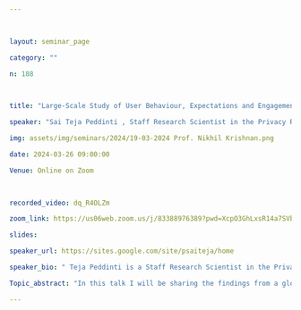 ```yaml
--- 

  

layout: seminar_page 

category: "" 

n: 188

  

title: "Large-Scale Study of User Behaviour, Expectations and Engagement with Android Permissions" 

speaker: "Sai Teja Peddinti , Staff Research Scientist in the Privacy Research group at Google"  

img: assets/img/seminars/2024/19-03-2024 Prof. Nikhil Krishnan.png

date: 2024-03-26 09:00:00  

Venue: Online on Zoom 

  

recorded_video: dq_R4OLZm

zoom_link: https://us06web.zoom.us/j/83388976389?pwd=XcpO3GhLxsR14a7SVbPx33HQQa1jbt.1 

slides:  

speaker_url: https://sites.google.com/site/psaiteja/home

speaker_bio: " Teja Peddinti is a Staff Research Scientist in the Privacy Research group at Google. He finished his bachelor's in information & communication technology (ICT) with a Gold Medal from DA-IICT, India in 2009, and then completed his PhD in Computer Science at the New York University, School of Engineering in 2014. His primary research focus is on applying machine learning techniques to build novel privacy and security features, and in performing large scale measurements and analysis to understand user preferences/concerns and to evaluate effectiveness of existing offerings. His research appeared at many top-tier conferences and won the IAPP SOUPS Privacy Award in 2017 and was a finalist in the NYU CSAW Applied Research Competition in 2022."

Topic_abstract: "In this talk I will be sharing the findings from a global study we conducted on the behaviors, expectations and engagement of 1,719 participants across 10 countries and regions towards Android application permissions. Participants were recruited using mobile advertising and used an application we designed for 30 days. Our app samples user behaviors (decisions made), rationales (via in-situ surveys), expectations, and attitudes, as well as some app provided explanations. We study the grant and deny decisions our users make and build mixed effect logistic regression models to illustrate the many factors that influence this decision making. Among several interesting findings, we observed that users facing an unexpected permission request are more than twice as likely to deny it compared to a user who expects it, and that permission requests accompanied by an explanation have a deny rate that is roughly half the deny rate of app permission requests without explanations. These findings remain true even when controlling for other factors. To the best of our knowledge, this may be the first study of actual privacy behavior (not stated behavior) for Android apps, with users using their own devices, across multiple continents. This research appeared at the USENIX Security 2021 conference."

---
```

